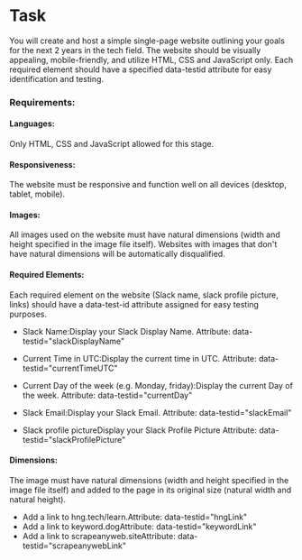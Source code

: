 # Task
You will create and host a simple single-page website outlining your goals for the next 2 years in the tech field.
The website should be visually appealing, mobile-friendly, and utilize HTML, CSS and JavaScript only.
Each required element should have a specified data-testid attribute for easy identification and testing.

### Requirements:
#### Languages: 
Only HTML, CSS and JavaScript allowed for this stage.

#### Responsiveness: 
The website must be responsive and function well on all devices (desktop, tablet, mobile).

#### Images: 
All images used on the website must have natural dimensions (width and height specified in the image file itself). Websites with images that don't have natural dimensions will be automatically disqualified.

#### Required Elements: 
Each required element on the website (Slack name, slack profile picture, links) should have a data-test-id attribute assigned for easy testing purposes.

- Slack Name:Display your Slack Display Name.
Attribute: data-testid="slackDisplayName"

- Current Time in UTC:Display the current time in UTC.
Attribute: data-testid="currentTimeUTC"

- Current Day of the week (e.g. Monday, friday):Display the current Day of the week.
Attribute: data-testid="currentDay"

- Slack Email:Display your Slack Email.
Attribute: data-testid="slackEmail"

- Slack profile pictureDisplay your Slack Profile Picture
Attribute: data-testid="slackProfilePicture"

#### Dimensions: 
The image must have natural dimensions (width and height specified in the image file itself) and added to the page in its original size (natural width and natural height).

- Add a link to hng.tech/learn.Attribute: data-testid="hngLink"
- Add a link to keyword.dogAttribute: data-testid="keywordLink"
- Add a link to scrapeanyweb.siteAttribute: data-testid="scrapeanywebLink"